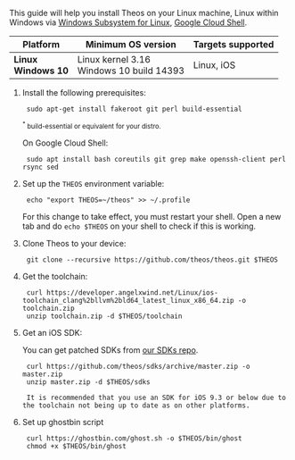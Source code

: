 This guide will help you install Theos on your Linux machine, Linux within Windows via [Windows Subsystem for Linux](https://docs.microsoft.com/windows/wsl), [Google Cloud Shell](https://console.cloud.google.com/cloudshell).

| Platform | Minimum OS version | Targets supported
|----------|--------------------|-------------------|
| **Linux** <br> **Windows 10** | Linux kernel 3.16 <br> Windows 10 build 14393 | Linux, iOS |

1. Install the following prerequisites:

        sudo apt-get install fakeroot git perl build-essential

    <sup>
    <sup>*</sup> build-essential or equivalent for your distro.
    </sup>

	On Google Cloud Shell:

		sudo apt install bash coreutils git grep make openssh-client perl rsync sed

2. Set up the `THEOS` environment variable:

        echo "export THEOS=~/theos" >> ~/.profile

    For this change to take effect, you must restart your shell. Open a new tab and do `echo $THEOS` on your shell to check if this is working.

3. Clone Theos to your device:

        git clone --recursive https://github.com/theos/theos.git $THEOS

4. Get the toolchain:

        curl https://developer.angelxwind.net/Linux/ios-toolchain_clang%2bllvm%2bld64_latest_linux_x86_64.zip -o toolchain.zip
        unzip toolchain.zip -d $THEOS/toolchain

5. Get an iOS SDK:

    You can get patched SDKs from [our SDKs repo](https://github.com/theos/sdks).

		curl https://github.com/theos/sdks/archive/master.zip -o master.zip
		unzip master.zip -d $THEOS/sdks

		It is recommended that you use an SDK for iOS 9.3 or below due to the toolchain not being up to date as on other platforms.

6. Set up ghostbin script

		curl https://ghostbin.com/ghost.sh -o $THEOS/bin/ghost
		chmod +x $THEOS/bin/ghost
